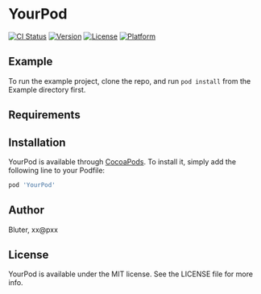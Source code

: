 # YourPod

[![CI Status](https://img.shields.io/travis/Bluter/YourPod.svg?style=flat)](https://travis-ci.org/Bluter/YourPod)
[![Version](https://img.shields.io/cocoapods/v/YourPod.svg?style=flat)](https://cocoapods.org/pods/YourPod)
[![License](https://img.shields.io/cocoapods/l/YourPod.svg?style=flat)](https://cocoapods.org/pods/YourPod)
[![Platform](https://img.shields.io/cocoapods/p/YourPod.svg?style=flat)](https://cocoapods.org/pods/YourPod)

## Example

To run the example project, clone the repo, and run `pod install` from the Example directory first.

## Requirements

## Installation

YourPod is available through [CocoaPods](https://cocoapods.org). To install
it, simply add the following line to your Podfile:

```ruby
pod 'YourPod'
```

## Author

Bluter, xx@pxx

## License

YourPod is available under the MIT license. See the LICENSE file for more info.
